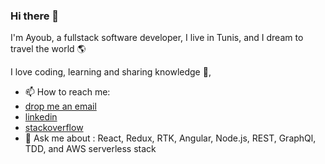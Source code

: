 ### Hi there 👋

I'm Ayoub, a fullstack software developer, I live in Tunis, and I dream to travel the world 🌎 

I love coding, learning and sharing knowledge 🙂, 

- 📫 How to reach me:
- [drop me an email](mailto:gharbi.ayoub@gmail.com)
- [linkedin](linkedin.com/in/ayoubgharbi)
- [stackoverflow](https://stackoverflow.com/users/9691524/ayo)
- 💬 Ask me about : React, Redux, RTK, Angular, Node.js, REST, GraphQl, TDD, and AWS serverless stack
